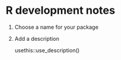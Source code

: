 # R development notes

1. Choose a name for your package

1. Add a description

      usethis::use_description()
